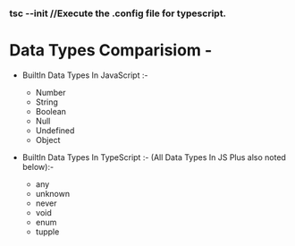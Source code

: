 ### tsc --init //Execute the .config file for typescript.

# Data Types Comparisiom -
- BuiltIn Data Types In JavaScript :-
    - Number
    - String
    - Boolean
    - Null
    - Undefined
    - Object

- BuiltIn Data Types In TypeScript :- (All Data Types In JS Plus also noted below):-
    - any
    - unknown
    - never
    - void
    - enum
    - tupple
